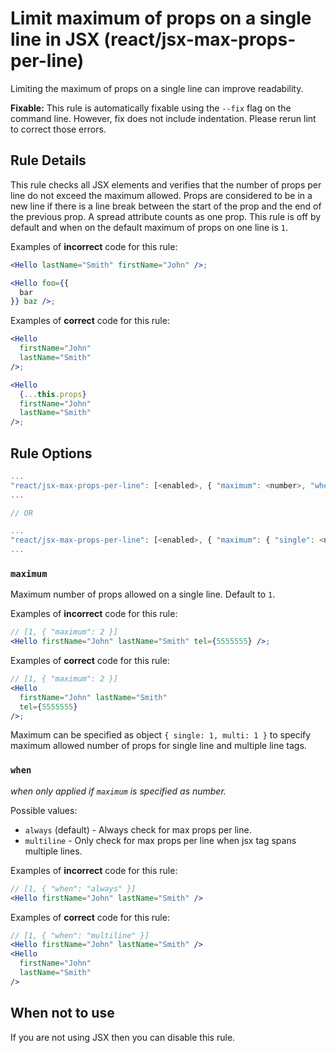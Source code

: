 # Limit maximum of props on a single line in JSX (react/jsx-max-props-per-line)

Limiting the maximum of props on a single line can improve readability.

**Fixable:** This rule is automatically fixable using the `--fix` flag on the command line. However, fix does not include indentation. Please rerun lint to correct those errors.

## Rule Details

This rule checks all JSX elements and verifies that the number of props per line do not exceed the maximum allowed. Props are considered to be in a new line if there is a line break between the start of the prop and the end of the previous prop. A spread attribute counts as one prop. This rule is off by default and when on the default maximum of props on one line is `1`.

Examples of **incorrect** code for this rule:

```jsx
<Hello lastName="Smith" firstName="John" />;

<Hello foo={{
  bar
}} baz />;
```

Examples of **correct** code for this rule:

```jsx
<Hello
  firstName="John"
  lastName="Smith"
/>;

<Hello
  {...this.props}
  firstName="John"
  lastName="Smith"
/>;
```

## Rule Options

```js
...
"react/jsx-max-props-per-line": [<enabled>, { "maximum": <number>, "when": <string> }]
...

// OR

...
"react/jsx-max-props-per-line": [<enabled>, { "maximum": { "single": <number>, "multi": <number> } }]
...
```

### `maximum`

Maximum number of props allowed on a single line. Default to `1`.

Examples of **incorrect** code for this rule:

```jsx
// [1, { "maximum": 2 }]
<Hello firstName="John" lastName="Smith" tel={5555555} />;
```

Examples of **correct** code for this rule:

```jsx
// [1, { "maximum": 2 }]
<Hello
  firstName="John" lastName="Smith"
  tel={5555555}
/>;
```

Maximum can be specified as object `{ single: 1, multi: 1 }` to specify maximum allowed number of props for single line and multiple line tags.

### `when`

 _when only applied if `maximum` is specified as number._

Possible values:
- `always` (default) - Always check for max props per line.
- `multiline` - Only check for max props per line when jsx tag spans multiple lines.

Examples of **incorrect** code for this rule:
```jsx
// [1, { "when": "always" }]
<Hello firstName="John" lastName="Smith" />
```

Examples of **correct** code for this rule:
```jsx
// [1, { "when": "multiline" }]
<Hello firstName="John" lastName="Smith" />
<Hello
  firstName="John"
  lastName="Smith"
/>
```

## When not to use

If you are not using JSX then you can disable this rule.
